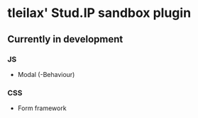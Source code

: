 # tleilax' Stud.IP sandbox plugin

## Currently in development

### JS
- Modal (-Behaviour)

### CSS
- Form framework

